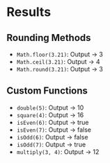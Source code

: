 # Results

## Rounding Methods
- `Math.floor(3.21)`: Output → 3  
- `Math.ceil(3.21)`: Output → 4  
- `Math.round(3.21)`: Output → 3  

## Custom Functions
- `double(5)`: Output → 10  
- `square(4)`: Output → 16  
- `isEven(6)`: Output → true  
- `isEven(7)`: Output → false  
- `isOdd(6)`: Output → false  
- `isOdd(7)`: Output → true  
- `multiply(3, 4)`: Output → 12  

